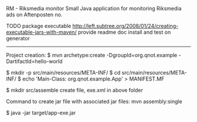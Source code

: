 RM - Riksmedia monitor
Small Java application for monitoring Riksmedia ads on Aftenposten no.

TODO
package executable                http://left.subtree.org/2008/01/24/creating-executable-jars-with-maven/
provide readme doc
install and test on generator

------
Project creation:
$ mvn archetype:create -DgroupId=org.qnot.example -DartifactId=hello-world

$ mkdir -p src/main/resources/META-INF/
$ cd src/main/resources/META-INF/
$ echo 'Main-Class: org.qnot.example.App' > MANIFEST.MF

$ mkdir src/assemble
create file, exe.xml in above folder

Command to create jar file with associated jar files: mvn assembly:single

$ java -jar target/app-exe.jar

